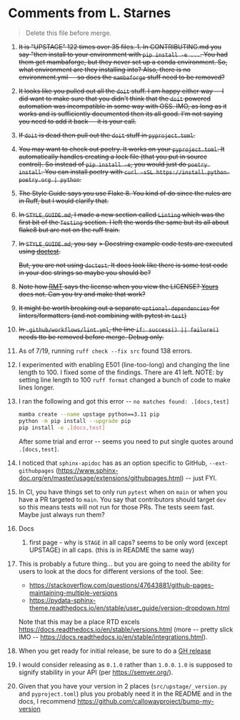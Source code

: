 # Comments from L. Starnes

> Delete this file before merge.

1. ~~It is "UPSTAGE" 122 times over 35 files. 1. In CONTRIBUTING.md you say "then install to your environment with `pip install -e ...`. You had them get mambaforge, but they never set up a conda environment. So, what environment are they installing into? Also, there is no environment.yml -- so does  the `mambaforge` stuff need to be removed?~~
1. ~~It looks like you pulled out all the `doit` stuff. I am happy either way -- I did want to make sure that you didn't think that the `doit` powered automation was incompatible in some way with OSS. IMO, as long as it works and is sufficiently documented then its all good. I'm not saying you need to add it back -- it is your call.~~
1. ~~If `doit` is dead then pull out the `doit` stuff in `pyproject.toml`.~~
1. ~~You may want to check out poetry. It works on your `pyproject.toml`. It automatically handles creating a lock file (that you put in source control). So instead of `pip install -e`, you would just do `poetry install`. You can install poetry with `curl -sSL https://install.python-poetry.org | python`.~~
1. ~~The Style Guide says you use Flake 8. You kind of do since the rules are in Ruff, but I would clarify that.~~
1. ~~In `STYLE_GUIDE.md`, I made a new section called `Linting` which was the first bit of the `Testing` section. I left the words the same but its all about flake8 but are not on the ruff train.~~
1. ~~In `STYLE_GUIDE.md`, you say~~
    ~~> Docstring example code tests are executed using [doctest](https://docs.python.org/3/library/doctest.html).~~

    ~~But, you are not using `doctest`. It does look like there is some test code in your doc strings so maybe you should be?~~
1. ~~Note how [RMT](https://github.com/gtri/rapid-modeling-tools/blob/master/LICENSE) says the license when you view the LICENSE? [Yours](https://github.com/JamesArruda/upstage/blob/main/LICENSE) does not. Can you try and make that work?~~
1. ~~It might be worth breaking out a separate `optional-dependencies` for linters/formatters (and not combining with pytest in `test`)~~
1. ~~In `.github/workflows/lint.yml`, the line `if: success() || failure()` needs tto be removed before merge. Debug only.~~
1. As of 7/19, running `ruff check --fix src` found 138 errors.
1. I experimented with enabling E501 (line-too-long) and changing the line length to 100. I fixed some of the findings. There are 41 left. NOTE: by setting line length to 100 `ruff format` changed a bunch of code to make lines longer.
1. I ran the following and got this error -- `no matches found: .[docs,test]`

    ```bash
    mamba create --name upstage python==3.11 pip
    python -m pip install --upgrade pip
    pip install -e .[docs,test]
    ```

    After some trial and error -- seems you need to put single quotes around `.[docs,test]`.
1. I noticed that `sphinx-apidoc` has as an option specific to GitHub, `--ext-githubpages` (<https://www.sphinx-doc.org/en/master/usage/extensions/githubpages.html>) -- just FYI.
1. In CI, you have things set to only run `pytest` when on `main` or when you have a PR targeted to `main`. You say that contributors should target `dev` so this means tests will not run for those PRs. The tests seem fast. Maybe just always run them?
1. Docs
    1. first page - why is `STAGE` in all caps? seems to be only word (except UPSTAGE) in all caps. (this is in README the same way)
1. This is probably a future thing... but you are going to need the ability for users to look at the docs for different versions of the tool. See:

    - <https://stackoverflow.com/questions/47643881/github-pages-maintaining-multiple-versions>
    - <https://pydata-sphinx-theme.readthedocs.io/en/stable/user_guide/version-dropdown.html>

    Note that this may be a place RTD excels <https://docs.readthedocs.io/en/stable/versions.html> (more -- pretty slick IMO -- <https://docs.readthedocs.io/en/stable/integrations.html>).

1. When you get ready for initial release, be sure to do a [GH release](https://docs.github.com/en/repositories/releasing-projects-on-github/managing-releases-in-a-repository)
1. I would consider releasing as `0.1.0` rather than `1.0.0`. `1.0` is supposed to signify stability in your API (per https://semver.org/).
1. Given that you have your version in 2 places (`src/upstage/_version.py` and `pyproject.toml`) plus you probably need it in the README and in the docs, I recommend <https://github.com/callowayproject/bump-my-version>
